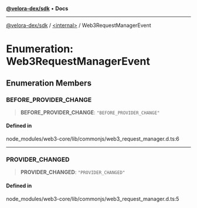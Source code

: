 [**@velora-dex/sdk**](../../README.md) • **Docs**

***

[@velora-dex/sdk](../../globals.md) / [\<internal\>](../README.md) / Web3RequestManagerEvent

# Enumeration: Web3RequestManagerEvent

## Enumeration Members

### BEFORE\_PROVIDER\_CHANGE

> **BEFORE\_PROVIDER\_CHANGE**: `"BEFORE_PROVIDER_CHANGE"`

#### Defined in

node\_modules/web3-core/lib/commonjs/web3\_request\_manager.d.ts:6

***

### PROVIDER\_CHANGED

> **PROVIDER\_CHANGED**: `"PROVIDER_CHANGED"`

#### Defined in

node\_modules/web3-core/lib/commonjs/web3\_request\_manager.d.ts:5
